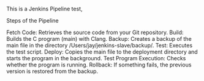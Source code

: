 This is a Jenkins Pipeline test,

Steps of the Pipeline

Fetch Code: Retrieves the source code from your Git repository.
Build: Builds the C program (main) with Clang.
Backup: Creates a backup of the main file in the directory /Users/jay/jenkins-slave/backup/.
Test: Executes the test script.
Deploy: Copies the main file to the deployment directory and starts the program in the background.
Test Program Execution: Checks whether the program is running.
Rollback: If something fails, the previous version is restored from the backup.






